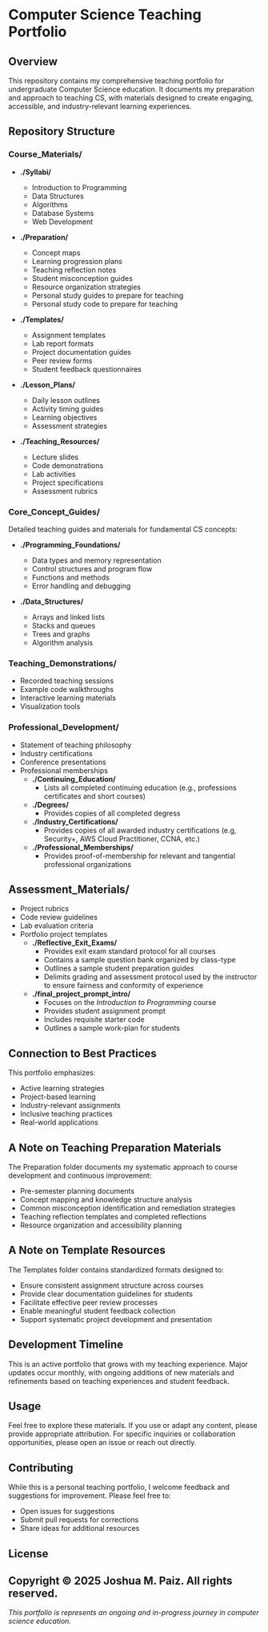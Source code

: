 # Computer Science Teaching Portfolio

## Overview
This repository contains my comprehensive teaching portfolio for undergraduate Computer Science education. It documents my preparation and approach to teaching CS, with materials designed to create engaging, accessible, and industry-relevant learning experiences.

## Repository Structure

### Course_Materials/

- **./Syllabi/**
  - Introduction to Programming
  - Data Structures
  - Algorithms
  - Database Systems
  - Web Development

- **./Preparation/**
  - Concept maps
  - Learning progression plans
  - Teaching reflection notes
  - Student misconception guides
  - Resource organization strategies
  - Personal study guides to prepare for teaching
  - Personal study code to prepare for teaching

- **./Templates/**
  - Assignment templates
  - Lab report formats
  - Project documentation guides
  - Peer review forms
  - Student feedback questionnaires

- **./Lesson_Plans/**
  - Daily lesson outlines
  - Activity timing guides
  - Learning objectives
  - Assessment strategies

- **./Teaching_Resources/**
  - Lecture slides
  - Code demonstrations
  - Lab activities
  - Project specifications
  - Assessment rubrics

### Core_Concept_Guides/

Detailed teaching guides and materials for fundamental CS concepts:

- **./Programming_Foundations/**
  - Data types and memory representation
  - Control structures and program flow
  - Functions and methods
  - Error handling and debugging

- **./Data_Structures/**
  - Arrays and linked lists
  - Stacks and queues
  - Trees and graphs
  - Algorithm analysis

### Teaching_Demonstrations/
- Recorded teaching sessions
- Example code walkthroughs
- Interactive learning materials
- Visualization tools

### Professional_Development/
- Statement of teaching philosophy
- Industry certifications
- Conference presentations
- Professional memberships
  - **./Continuing_Education/**
    - Lists all completed continuing education (e.g., professions certificates and short courses)
  - **./Degrees/**
    - Provides copies of all completed degress
  - **./Industry_Certifications/**
    - Provides copies of all awarded industry certifications (e.g, Security+, AWS Cloud Practitioner, CCNA, etc.)
  - **./Professional_Memberships/**
    - Provides proof-of-membership for relevant and tangential professional organizations

## Assessment_Materials/
- Project rubrics
- Code review guidelines
- Lab evaluation criteria
- Portfolio project templates
  - **./Reflective_Exit_Exams/**
    - Provides exit exam standard protocol for all courses
    - Contains a sample question bank organized by class-type
    - Outlines a sample student preparation guides
    - Delimits grading and assessment protocol used by the instructor to ensure fairness and conformity of experience
  - **./final_project_prompt_intro/**
    - Focuses on the *Introduction to Programming* course
    - Provides student assignment prompt
    - Includes requisite starter code
    - Outlines a sample work-plan for students

## Connection to Best Practices
This portfolio emphasizes:
- Active learning strategies
- Project-based learning
- Industry-relevant assignments
- Inclusive teaching practices
- Real-world applications

## A Note on Teaching Preparation Materials
The Preparation folder documents my systematic approach to course development and continuous improvement:
- Pre-semester planning documents
- Concept mapping and knowledge structure analysis
- Common misconception identification and remediation strategies
- Teaching reflection templates and completed reflections
- Resource organization and accessibility planning

## A Note on Template Resources
The Templates folder contains standardized formats designed to:
- Ensure consistent assignment structure across courses
- Provide clear documentation guidelines for students
- Facilitate effective peer review processes
- Enable meaningful student feedback collection
- Support systematic project development and presentation

## Development Timeline
This is an active portfolio that grows with my teaching experience. Major updates occur monthly, with ongoing additions of new materials and refinements based on teaching experiences and student feedback.

## Usage
Feel free to explore these materials. If you use or adapt any content, please provide appropriate attribution. For specific inquiries or collaboration opportunities, please open an issue or reach out directly.

## Contributing
While this is a personal teaching portfolio, I welcome feedback and suggestions for improvement. Please feel free to:
- Open issues for suggestions
- Submit pull requests for corrections
- Share ideas for additional resources

## License

Copyright © 2025 Joshua M. Paiz. All rights reserved.
---
*This portfolio is represents an ongoing and in-progress journey in computer science education.*
